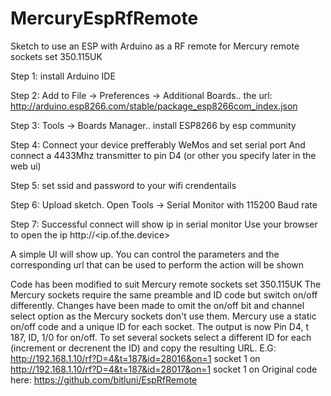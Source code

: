 # MercuryEspRfRemote
Sketch to use an ESP with Arduino as a RF remote for Mercury remote sockets set 350.115UK

Step 1:
install Arduino IDE

Step 2:
Add to File -> Preferences -> Additional Boards.. the url: http://arduino.esp8266.com/stable/package_esp8266com_index.json

Step 3:
Tools -> Boards Manager.. install ESP8266 by esp community

Step 4:
Connect your device prefferably WeMos and set serial port
And connect a 4433Mhz transmitter to pin D4 (or other you specify later in the web ui)

Step 5:
set ssid and password to your wifi crendentails

Step 6:
Upload sketch. Open Tools -> Serial Monitor with 115200 Baud rate

Step 7:
Successful connect will show ip in serial monitor
Use your browser to open the ip
http://<ip.of.the.device>

A simple UI will show up. You can control the parameters and the corresponding url that can be used to perform the action will be shown

Code has been modified to suit Mercury remote sockets set 350.115UK
The Mercury sockets require the same preamble and ID code but switch on/off differently.
Changes have been made to omit the on/off bit and channel select option as the Mercury sockets don't use them.
Mercury use a static on/off code and a unique ID for each socket.
The output is now Pin D4, t 187, ID, 1/0 for on/off.
To set several sockets select a different ID for each (increment or decrenent the ID) and copy the resulting URL.
E.G: 
http://192.168.1.10/rf?D=4&t=187&id=28016&on=1 socket 1 on
http://192.168.1.10/rf?D=4&t=187&id=28017&on=1 socket 1 on
Original code here: https://github.com/bitluni/EspRfRemote
